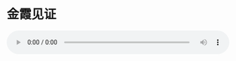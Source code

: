 # 金霞见证

<audio style="width: 100%;" preload="false" controls controlslist="nodownload"><source src="http://file.simai.life/audio/mp3/old/27543.mp3" type="audio/mpeg">Your browser does not support the audio element.</audio>


